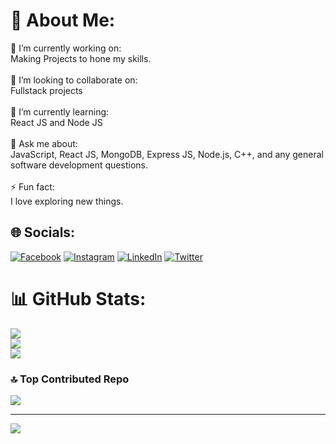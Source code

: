 # 💫 About Me:
🔭 I’m currently working on:<br>Making Projects to hone my skills.<br><br>👯 I’m looking to collaborate on:<br>Fullstack projects<br><br>🌱 I’m currently learning:<br>React JS and Node JS<br><br>💬 Ask me about:<br>JavaScript, React JS, MongoDB, Express JS, Node.js, C++, and any general software development questions.<br><br>⚡ Fun fact:<br>I love  exploring new things.


## 🌐 Socials:
[![Facebook](https://img.shields.io/badge/Facebook-%231877F2.svg?logo=Facebook&logoColor=white)](https://facebook.com/omprakash.mahto.560272) [![Instagram](https://img.shields.io/badge/Instagram-%23E4405F.svg?logo=Instagram&logoColor=white)](https://instagram.com/_om_13_3_) [![LinkedIn](https://img.shields.io/badge/LinkedIn-%230077B5.svg?logo=linkedin&logoColor=white)](https://linkedin.com/in/omprakash-mahto-851188215) [![Twitter](https://img.shields.io/badge/Twitter-%231DA1F2.svg?logo=Twitter&logoColor=white)](https://twitter.com/Omprakash130503) 

# 📊 GitHub Stats:
![](https://github-readme-stats.vercel.app/api?username=Omprakash1353&theme=dark&hide_border=false&include_all_commits=true&count_private=true)<br/>
![](https://github-readme-streak-stats.herokuapp.com/?user=Omprakash1353&theme=dark&hide_border=false)<br/>
![](https://github-readme-stats.vercel.app/api/top-langs/?username=Omprakash1353&theme=dark&hide_border=false&include_all_commits=true&count_private=true&layout=compact)

### 🔝 Top Contributed Repo
![](https://github-contributor-stats.vercel.app/api?username=Omprakash1353&limit=5&theme=dark&combine_all_yearly_contributions=true)

---
[![](https://visitcount.itsvg.in/api?id=Omprakash1353&icon=0&color=0)](https://visitcount.itsvg.in)

<!-- Proudly created with GPRM ( https://gprm.itsvg.in ) -->
